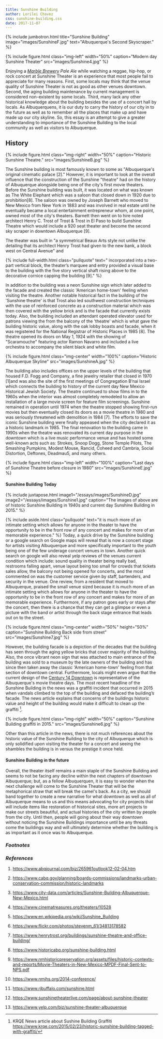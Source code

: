 ```yaml
---
title: Sunshine Building
author: Lorilei Chavez
css: sunshine-building.css
date: 2017-11-07
---
```


{% include jumbotron.html
title="Sunshine Building"
image="images/SunshineF.jpg"
text="Albuquerque's Second Skyscraper."
%} 

{% include figure.html
class="img-left"
width="50%"
caption="Modern day Sunshine Theater"
src="images/Sunshine4.jpg"
%}

Enjoying a *[Marble Brewery](http://www.marblebrewery.com/) Pale Ale* while watching a reggae, hip-hop, or rock concert at Sunshine Theater is an experience that most people fail to appreciate for many reasons. First, some locals may think that the venue quality of Sunshine Theater is not as good as other venues downtown. Second, the aging building maintenance by current management is considered non-existent by some locals. Third, many lack any other historical knowledge about the building besides the use of a concert hall by locals. As Albuquerquens, it is our duty to carry the history of our city in to the future as well as to remember all the places that make up and have made up our city skyline. So, this essay is an attempt to give a greater understanding to importance of the Sunshine Building to the local community as well as visitors to Albuquerque.

## History

{% include figure.html
class="img-right"
width="50%"
caption="Historic Sunshine Theatre."
src="images/SunshineB.jpg"
%}

The Sunshine building is most famously known to some as "Albuquerque's original cinematic palace [2]." However, it is important to look at the overall influence that the construction of the Sunshine "theatre" had on the history of Albuquerque alongside being one of the city's first movie theaters. Before the Sunshine building was built, it was located on what was known as The White Elephant which was a saloon that closed down in 1920 due to prohibition[8]. The saloon was owned by Joseph Barnett who moved to New Mexico from New York in 1883 and was involved in real estate until he eventually became a local entertainment entrepreneur whom, at one point, owned most of the city's theaters. Barnett then went on to hire noted architect Henry C. Trost of Trost & Trost in El Paso to build Sunshine Theatre which would include a 920 seat theater and become the second sky scraper in downtown Albuquerque [9].

The theater was built in "a symmetrical Beaux Arts style not unlike the detailing that its architect Henry Trost had given to the new bank, a block west on Central Avenue" and 

{% include full-width.html
  class="pullquote"
  text=" incorporated into a two-part vertical block, the theater’s marquee and entry provided a visual base to the building with the five story vertical shaft rising above to the decorative cornice capping the building [9]."
%}

In addition to the building was a neon Sunshine sign which later added to the facade and created the classic 'American home-town' feeling when visiting the theatre. Another notable historical fact in the building of the 'Sunshine theatre' is that Trost also led southwest construction techniques with the use of reinforced concrete as a construction material which was then covered with the yellow brick and is the facade that currently exists today. Also, the building included an attendant operated elevator used for patrons viewing the from the balcony of the 'theatre' which is what gave the building historic value, along with the oak lobby boasts and facade, when it was registered for the National Registrar of Historic Places in 1985 [8]. The theatre opened its doors on May 1, 1924 with the showing of "Scaramouche" featuring actor Ramon Navarro and included a live orchestra to accompany the silent black and white film.

{% include figure.html
  class="img-center"
  width="100%"
  caption="Historic Albuquerque Skyline"
  src="images/SunshineA.jpg" %}

The building also includes offices on the upper levels of the building that housed F.D. Fogg and Company, a fine jewelry retailer that closed in 1970 [1]and was also the site of the first meetings of Congregation B’nai Israel which connects the building to history of the current day New Mexico Historical Jewish Society. The theatre continued to show films in to the 1960s when the interior was almost completely remodeled to allow an installation of a large movie screen for feature film screenings. Sunshine remained in operation until 1974 when the theatre stopped showing first-run movies but then eventually closed its doors as a movie theatre in 1980 and was seriously threatened with demolition in 1984 [7]. The efforts to save the iconic Sunshine building were finally appeased when the city declared it as a historic landmark in 1985. The final renovation to the building came in 1990s when the theatre was renovated its current day purpose in the downtown which is a live music performance venue and has hosted some well-known acts such as: Strokes, Snoop Dogg, Stone Temple Pilots, The Smashing Pumpkins, Modest Mouse, Rancid, Coheed and Cambria, Social Distortion, Deftones, Deadmau5, and many others.

{% include figure.html
  class="img-left"
  width="100%"
  caption="Last days of Sunshine Theatre before closure in 1980"
  src="images/SunshineE.jpg" %}

#### Sunshine Building Today

{% include juxtapose.html
image1="/essays/images/SunshineD.jpg"
image2="/essays/images/Sunshine1.jpg"
caption="The images of above are of historic Sunshine Building in 1940s and current day Sunshine Building in 2015."
%}

{% include aside.html
  class="pullquote"
  text="it is much more of an intimate setting which allows for anyone in the  theater to have the opportunity to be in the front row of any concert and makes for more of an memorable experience."
  %}
Today, a quick drive by the Sunshine building or a google search on Google maps will reveal that is now a concert stage for artists visiting Albuquerque and more specifically important to the youth being one of the few underage concert venues in town. Another quick search on google will also reveal yelp reviews of the venues current condition which include: sound quality in theater being really bad, restrooms falling apart, venue layout being too small for crowds that tickets sales allow, the balcony not being opened for concerts, and the most commented on was the customer service given by staff, bartenders, and security in the venue. One review, from a resident that moved to Albuquerque, praised the small venue sized because it is much more of an intimate setting which allows for anyone in the  theater to have the opportunity to be in the front row of any concert and makes for more of an memorable experience. Furthermore, if any patron goes early or stays after the concert, then there is a chance that they can get a glimpse or even a picture with the band or artist through the back stage entrance that leads out on to the street. 

{% include figure.html
  class="img-center"
  width="50%"
  height="50%"
  caption="Sunshine Building Back side from street"
  src="images/Sunshine7.jpg" %}
  
However, the building facade is a depiction of the decades that the building has seen through the aging yellow bricks that cover majority of the building. Also, the once vibrant neon sign that was attached to main entrance of the building was sold to a museum by the late owners of the building and has since then taken away the classic 'American home-town' feeling from that section of downtown central. Furthermore, locals might even argue that the current design of the [Century 14 Downtown](http://cinematreasures.org/theaters/44973) is representative of the Albuquerque's movie theatre days. The most recent headline of the Sunshine Building in the news was a graffiti incident that occurred in 2015 when vandals climbed to the top of the building and defaced the building’s facade. The news article explains that concerns of the buildings historic value and height of the building would make it difficult to clean up the graffiti [^source].

 {% include figure.html
class="img-right"
width="50%"
caption="Sunshine Building graffiti in 2015."
src="images/Sunshine6.jpg"
%}

Other than this article in the news, there is not much references about the historic value of the Sunshine Building to the city of Albuquerque which is only solidified upon visiting the theater for a concert and seeing the shambles the building is in versus the prestige it once held.
  
#### Sunshine Building in the future

Overall, the theater itself remains a main staple of the Sunshine Building and seems to not be facing any decline within the next chapters of downtown Albuquerque; but, as a fellow Albuquerquen, it is easy to wonder when the next challenge will come to the Sunshine Theater that will be the metaphorical straw that will break the camel's back. As a city, we should band together to create a new narrative for what downtown as well as all of Albuquerque means to us and this means advocating for city projects that will include items like restoration of historical sites, more art projects to make our streets beautiful, and actual histories of the city written by people from the city. Until then, people will going about their way downtown without noticing the Sunshine Buildings importance until be  any threats come the buildings way and will ultimately determine whether the building is as important as it once was to Albuquerque.

### *Footnotes*
[^source]: KRQE News article about Sushine Building Graffiti
<https://www.krqe.com/2015/02/23/historic-sunshine-building-tagged-with-graffiti/>

### *References*

1. <https://www.abqjournal.com/biz/265961outlook12-02-04.htm>

2. <https://www.cabq.gov/planning/boards-commissions/landmarks-urban-conservation-commission/historic-landmarks>

3. <https://www.city-data.com/articles/Sunshine-Building-Albuquerque-New-Mexico.html>

4. <https://www.cinematreasures.org/theaters/10528>

5. <https://www.en.wikipedia.org/wiki/Sunshine_Building>

6. <https://www.flickr.com/photos/stevenm_61/34813178582>

7. <https://www.henrytrost.org/buildings/sunshine-theatre-and-office-building/>

8. <https://www.historicabq.org/sunshine-building.html>

9. <https://www.nmhistoricpreservation.org/assets/files/historic-contexts-and-reports/Movie-Theaters-in-New-Mexico-MPDF-Final-Sent-to-NPS.pdf>

10. <https://www.nmjhs.org/2014-conference/>

11. <https://www.rjbuffalo.com/sunshine.html>

12. <https://www.sunshinetheaterlive.com/page/about-sunshine-theater>

13. <https://www.yelp.com/biz/sunshine-theater-albuquerque>









